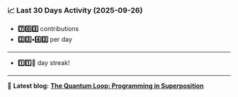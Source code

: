 <!--START_STATS-->
### 📈 Last 30 Days Activity (2025-09-26)  
- **7️⃣0️⃣3️⃣** contributions  
- **2️⃣3️⃣•4️⃣3️⃣** per day
---
- **1️⃣1️⃣🎱** day streak!
---
📝 **Latest blog:** [**The Quantum Loop: Programming in Superposition**](https://andriak.com/blog/quantum-loop)
<!--END_STATS-->
